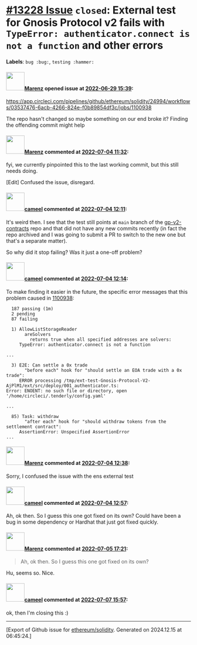 # [\#13228 Issue](https://github.com/ethereum/solidity/issues/13228) `closed`: External test for Gnosis Protocol v2 fails with `TypeError: authenticator.connect is not a function` and other errors
**Labels**: `bug :bug:`, `testing :hammer:`


#### <img src="https://avatars.githubusercontent.com/u/424752?u=2d50de05ec528b9b84f8b905a56e90669b0f8927&v=4" width="50">[Marenz](https://github.com/Marenz) opened issue at [2022-06-29 15:39](https://github.com/ethereum/solidity/issues/13228):

https://app.circleci.com/pipelines/github/ethereum/solidity/24994/workflows/03537476-6acb-4266-824e-f0b89854df3c/jobs/1100938

The repo hasn't changed so maybe something on our end broke it?
Finding the offending commit might help

#### <img src="https://avatars.githubusercontent.com/u/424752?u=2d50de05ec528b9b84f8b905a56e90669b0f8927&v=4" width="50">[Marenz](https://github.com/Marenz) commented at [2022-07-04 11:32](https://github.com/ethereum/solidity/issues/13228#issuecomment-1173710034):

fyi, we currently pinpointed this to the last working commit, but this still needs doing.

[Edit] Confused the issue, disregard.

#### <img src="https://avatars.githubusercontent.com/u/137030?v=4" width="50">[cameel](https://github.com/cameel) commented at [2022-07-04 12:11](https://github.com/ethereum/solidity/issues/13228#issuecomment-1173746244):

It's weird then. I see that the test still points at `main` branch of the [gp-v2-contracts](https://github.com/gnosis/gp-v2-contracts) repo and that did not have any new commits recently (in fact the repo archived and I was going to submit a PR to switch to the new one but that's a separate matter).

So why did it stop failing? Was it just a one-off problem?

#### <img src="https://avatars.githubusercontent.com/u/137030?v=4" width="50">[cameel](https://github.com/cameel) commented at [2022-07-04 12:14](https://github.com/ethereum/solidity/issues/13228#issuecomment-1173749700):

To make finding it easier in the future, the specific error messages that this problem caused in [1100938](https://app.circleci.com/pipelines/github/ethereum/solidity/24994/workflows/03537476-6acb-4266-824e-f0b89854df3c/jobs/1100938):

```
  187 passing (1m)
  2 pending
  87 failing

  1) AllowListStorageReader
       areSolvers
         returns true when all specified addresses are solvers:
     TypeError: authenticator.connect is not a function

...

  3) E2E: Can settle a 0x trade
       "before each" hook for "should settle an EOA trade with a 0x trade":
     ERROR processing /tmp/ext-test-Gnosis-Protocol-V2-AjPlM1/ext/src/deploy/001_authenticator.ts:
Error: ENOENT: no such file or directory, open '/home/circleci/.tenderly/config.yaml'

...

  85) Task: withdraw
       "after each" hook for "should withdraw tokens from the settlement contract":
     AssertionError: Unspecified AssertionError
...
```

#### <img src="https://avatars.githubusercontent.com/u/424752?u=2d50de05ec528b9b84f8b905a56e90669b0f8927&v=4" width="50">[Marenz](https://github.com/Marenz) commented at [2022-07-04 12:38](https://github.com/ethereum/solidity/issues/13228#issuecomment-1173772292):

Sorry, I confused the issue with the ens external test

#### <img src="https://avatars.githubusercontent.com/u/137030?v=4" width="50">[cameel](https://github.com/cameel) commented at [2022-07-04 12:57](https://github.com/ethereum/solidity/issues/13228#issuecomment-1173790402):

Ah, ok then. So I guess this one got fixed on its own?
Could have been a bug in some dependency or Hardhat that just got fixed quickly.

#### <img src="https://avatars.githubusercontent.com/u/424752?u=2d50de05ec528b9b84f8b905a56e90669b0f8927&v=4" width="50">[Marenz](https://github.com/Marenz) commented at [2022-07-05 17:21](https://github.com/ethereum/solidity/issues/13228#issuecomment-1175312155):

> Ah, ok then. So I guess this one got fixed on its own?

Hu, seems so. Nice.

#### <img src="https://avatars.githubusercontent.com/u/137030?v=4" width="50">[cameel](https://github.com/cameel) commented at [2022-07-07 15:57](https://github.com/ethereum/solidity/issues/13228#issuecomment-1177842128):

ok, then I'm closing this :)


-------------------------------------------------------------------------------



[Export of Github issue for [ethereum/solidity](https://github.com/ethereum/solidity). Generated on 2024.12.15 at 06:45:24.]
